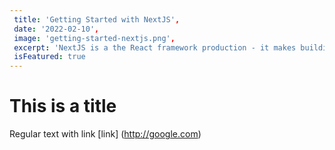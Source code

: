 ```yaml
---
 title: 'Getting Started with NextJS',
 date: '2022-02-10',
 image: 'getting-started-nextjs.png',
 excerpt: 'NextJS is a the React framework production - it makes building fullstack React apps and sites a breeze and ships with built-in SSR.',
 isFeatured: true
---
```


# This is a title

Regular text with link [link] (http://google.com)